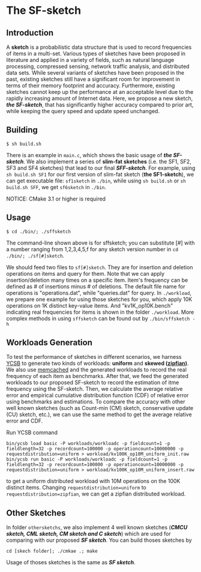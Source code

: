 # The SF-sketch

## Introduction
A **sketch** is a probabilistic data structure that is used to record frequencies of items in a multi-set.
Various types of sketches have been proposed in literature and applied in a variety of fields, such as natural language processing, compressed sensing, network traffic analysis, and distributed data sets.
While several variants of sketches have been proposed in the past, existing sketches still have a significant room for improvement in terms of their memory footprint and accuracy.
Furthermore, existing sketches cannot keep up the performance at an acceptable level due to the rapidly increasing amount of Internet data.
Here, we propose a new sketch, ***the SF-sketch***, that has significantly higher accuracy compared to prior art, while keeping the query speed and update speed unchanged.


## Building

	$ sh build.sh
    
There is an example in `main.c`, which shows the basic usage of ***the SF-sketch***. 
We also implement a series of **slim-fat sketches** (i.e. the SF1, SF2, SF3 and SF4 sketches) that lead to our final ***SFF-sketch***. For example, using `sh build.sh SF1` for our first version of slim-fat sketch (**the SF1-sketch**), we can get executable file: `sf1sketch` in `./bin`, while using `sh build.sh` or `sh build.sh SFF`, we get `sf6sketch` in `./bin`.

NOTICE: CMake 3.1 or higher is required

## Usage

	$ cd ./bin/; ./sffsketch

The command-line shown above is for sffsketch; you can substitute [#] with a number ranging from 1,2,3,4,5,f for any sketch version number in `cd ./bin/; ./sf[#]sketch`.

We should feed two files to `sf[#]sketch`. They are for insertion and deletion operations on items and query for them.
Note that we can apply insertion/deletion many times on a specific item. 
Item's frequency can be defined as # of insertions minus # of deletions.
The default file name for operations is "operations.dat", while "queries.dat" for query. 
In `./workload`, we prepare one example for using those sketches for you, which apply 10K operations on 1K distinct key-value items. 
And "kv1K_op10K.bench" indicating real frequencies for items is shown in the folder `./workload`. 
More complex methods in using `sffsketch` can be found out by `./bin/sffsketch -h` 


## Workloads Generation
To test the performance of sketches in different scenarios, we harness [YCSB](https://github.com/brianfrankcooper/YCSB.git) to generate two kinds of workloads: **uniform** and **skewed ([zipfian](https://en.wikipedia.org/wiki/Zipf%27s_law))**.
We also use [memcached](https://github.com/memcached/memcached.git) and the generated workloads to record the real frequency of each item as benchmarks.
After that, we feed the generated workloads to our proposed SF-sketch to record the estimation of itme frequency using the SF-sketch.
Then, we calculate the average relative error and empirical cumulative distribution function (CDF) of relative error using benchmarks and estimations.
To compare the accuracy with other well known sketches (such as Count-min (CM) sketch, conservative update (CU) sketch, etc.), we can use the same method to get the average relative error and CDF.

Run YCSB command

	bin/ycsb load basic -P workloads/workloadc -p fieldcount=1 -p fieldlength=32 -p recordcount=100000 -p operationcount=10000000 -p requestdistribution=uniform > workload/kv100K_op10M_uniform_init.raw
	bin/ycsb run basic -P workloads/workloadc -p fieldcount=1 -p fieldlength=32 -p recordcount=100000 -p operationcount=10000000 -p requestdistribution=uniform > workload/kv100K_op10M_uniform_insert.raw

to get a uniform distributed workload with 10M operations on the 100K distinct items. Changing `requestdistribution=uniform` to `requestdistribution=zipfian`, we can get a zipfian distributed workload.

## Other Sketches
In folder `othersketchs`, we also implement 4 well known sketches (***CMCU sketch, CML sketch, CM sketch and C sketch***) which are used for comparing with our proposed ***SF sketch***. You can build thoses sketches by 

	cd [skech folder]; ./cmkae .; make
	
Usage of thoses sketches is the same as ***SF sketch***.
